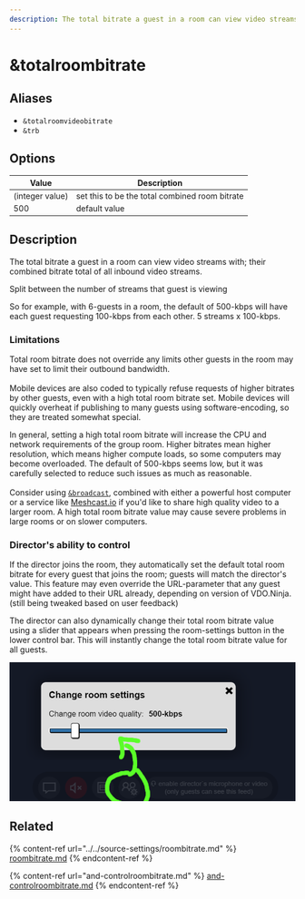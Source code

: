 ```yaml
---
description: The total bitrate a guest in a room can view video streams with
---
```


# \&totalroombitrate

## Aliases

* `&totalroomvideobitrate`
* `&trb`

## Options

| Value           | Description                                    |
| --------------- | ---------------------------------------------- |
| (integer value) | set this to be the total combined room bitrate |
| 500             | default value                                  |

## Description

The total bitrate a guest in a room can view video streams with; their combined bitrate total of all inbound video streams.

Split between the number of streams that guest is viewing

So for example, with 6-guests in a room, the default of 500-kbps will have each guest requesting 100-kbps from each other. 5 streams x 100-kbps.

### Limitations

Total room bitrate does not override any limits other guests in the room may have set to limit their outbound bandwidth.\
\
Mobile devices are also coded to typically refuse requests of higher bitrates by other guests, even with a high total room bitrate set. Mobile devices will quickly overheat if publishing to many guests using software-encoding, so they are treated somewhat special.

In general, setting a high total room bitrate will increase the CPU and network requirements of the group room. Higher bitrates mean higher resolution, which means higher compute loads, so some computers may become overloaded. The default of 500-kbps seems low, but it was carefully selected to reduce such issues as much as reasonable.\
\
Consider using [`&broadcast`](../video-parameters/broadcast.md), combined with either a powerful host computer or a service like [Meshcast.io](https://meshcast.io) if you'd like to share high quality video to a larger room. A high total room bitrate value may cause severe problems in large rooms or on slower computers.

### Director's ability to control

If the director joins the room, they automatically set the default total room bitrate for every guest that joins the room; guests will match the director's value. This feature may even override the URL-parameter that any guest might have added to their URL already, depending on version of VDO.Ninja. (still being tweaked based on user feedback)

The director can also dynamically change their total room bitrate value using a slider that appears when pressing the room-settings button in the lower control bar. This will instantly change the total room bitrate value for all guests.

![The director can change the room's default TRB value dynamically](<../../.gitbook/assets/image (28).png>)

## Related

{% content-ref url="../../source-settings/roombitrate.md" %}
[roombitrate.md](../../source-settings/roombitrate.md)
{% endcontent-ref %}

{% content-ref url="and-controlroombitrate.md" %}
[and-controlroombitrate.md](and-controlroombitrate.md)
{% endcontent-ref %}
